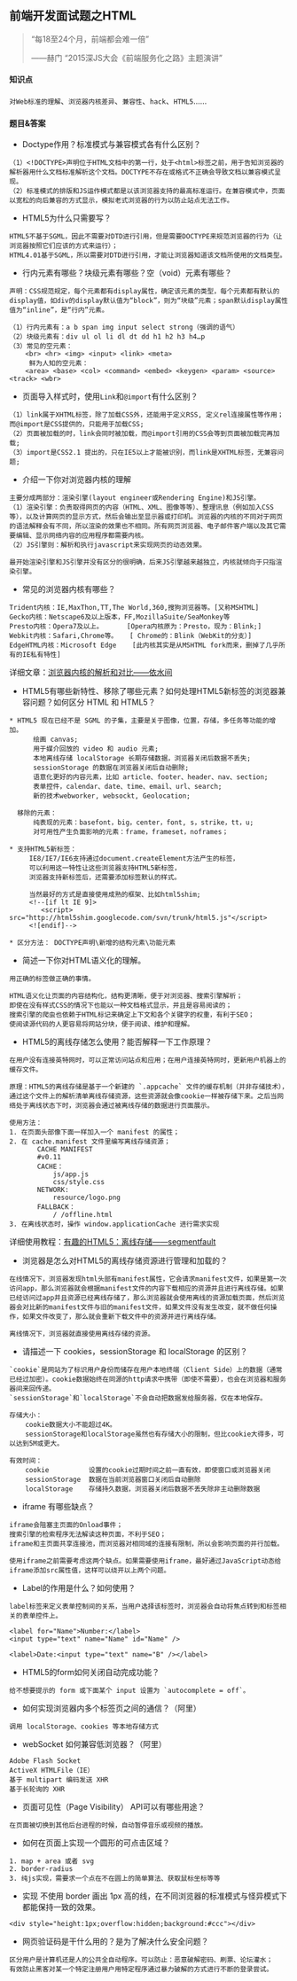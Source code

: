 ## 前端开发面试题之HTML


> “每18至24个月，前端都会难一倍”
> 
> ——赫门 “2015深JS大会《前端服务化之路》主题演讲”

 
#### 知识点
`对Web标准的理解`、`浏览器内核差异`、`兼容性`、`hack`、`HTML5`......

#### 题目&答案
- Doctype作用？标准模式与兼容模式各有什么区别？
```
（1）<!DOCTYPE>声明位于HTML文档中的第一行，处于<html>标签之前，用于告知浏览器的解析器用什么文档标准解析这个文档。DOCTYPE不存在或格式不正确会导致文档以兼容模式呈现。
（2）标准模式的排版和JS运作模式都是以该浏览器支持的最高标准运行。在兼容模式中，页面以宽松的向后兼容的方式显示，模拟老式浏览器的行为以防止站点无法工作。
```

- HTML5为什么只需要写<!DOCTYPE HTML>？
```
HTML5不基于SGML，因此不需要对DTD进行引用，但是需要DOCTYPE来规范浏览器的行为（让浏览器按照它们应该的方式来运行）；
HTML4.01基于SGML，所以需要对DTD进行引用，才能让浏览器知道该文档所使用的文档类型。
```

- 行内元素有哪些？块级元素有哪些？空（void）元素有哪些？
```
声明：CSS规范规定，每个元素都有display属性，确定该元素的类型，每个元素都有默认的display值，如div的display默认值为“block”，则为“块级”元素；span默认display属性值为“inline”，是“行内”元素。

（1）行内元素有：a b span img input select strong（强调的语气）
（2）块级元素有：div ul ol li dl dt dd h1 h2 h3 h4…p
（3）常见的空元素：
    <br> <hr> <img> <input> <link> <meta>
     鲜为人知的空元素：
    <area> <base> <col> <command> <embed> <keygen> <param> <source> <track> <wbr>
```

 - 页面导入样式时，使用`Link`和`@import`有什么区别？
 
```
（1）link属于XHTML标签，除了加载CSS外，还能用于定义RSS, 定义rel连接属性等作用；而@import是CSS提供的，只能用于加载CSS;
（2）页面被加载的时，link会同时被加载，而@import引用的CSS会等到页面被加载完再加载;
（3）import是CSS2.1 提出的，只在IE5以上才能被识别，而link是XHTML标签，无兼容问题;
```

- 介绍一下你对浏览器内核的理解
```
主要分成两部分：渲染引擎(layout engineer或Rendering Engine)和JS引擎。
（1）渲染引擎：负责取得网页的内容（HTML、XML、图像等等）、整理讯息（例如加入CSS等），以及计算网页的显示方式，然后会输出至显示器或打印机。浏览器的内核的不同对于网页的语法解释会有不同，所以渲染的效果也不相同。所有网页浏览器、电子邮件客户端以及其它需要编辑、显示网络内容的应用程序都需要内核。
（2）JS引擎则：解析和执行javascript来实现网页的动态效果。

最开始渲染引擎和JS引擎并没有区分的很明确，后来JS引擎越来越独立，内核就倾向于只指渲染引擎。
```

- 常见的浏览器内核有哪些？

```
Trident内核：IE,MaxThon,TT,The World,360,搜狗浏览器等。[又称MSHTML]
Gecko内核：Netscape6及以上版本，FF,MozillaSuite/SeaMonkey等
Presto内核：Opera7及以上。      [Opera内核原为：Presto，现为：Blink;]
Webkit内核：Safari,Chrome等。   [ Chrome的：Blink（WebKit的分支）]
EdgeHTML内核：Microsoft Edge    [此内核其实是从MSHTML fork而来，删掉了几乎所有的IE私有特性]
```
详细文章：[浏览器内核的解析和对比——依水间](http://www.cnblogs.com/fullhouse/archive/2011/12/19/2293455.html)

- HTML5有哪些新特性、移除了哪些元素？如何处理HTML5新标签的浏览器兼容问题？如何区分 HTML 和 HTML5？
```
* HTML5 现在已经不是 SGML 的子集，主要是关于图像，位置，存储，多任务等功能的增加。
      绘画 canvas;
      用于媒介回放的 video 和 audio 元素;
      本地离线存储 localStorage 长期存储数据，浏览器关闭后数据不丢失;
      sessionStorage 的数据在浏览器关闭后自动删除;
      语意化更好的内容元素，比如 article、footer、header、nav、section;
      表单控件，calendar、date、time、email、url、search;
      新的技术webworker, websockt, Geolocation;

  移除的元素：
      纯表现的元素：basefont，big，center，font, s，strike，tt，u;
      对可用性产生负面影响的元素：frame，frameset，noframes；

* 支持HTML5新标签：
     IE8/IE7/IE6支持通过document.createElement方法产生的标签，
     可以利用这一特性让这些浏览器支持HTML5新标签，
     浏览器支持新标签后，还需要添加标签默认的样式。

     当然最好的方式是直接使用成熟的框架、比如html5shim;
     <!--[if lt IE 9]>
        <script> src="http://html5shim.googlecode.com/svn/trunk/html5.js"</script>
     <![endif]-->

* 区分方法： DOCTYPE声明\新增的结构元素\功能元素
```


- 简述一下你对HTML语义化的理解。
```
用正确的标签做正确的事情。

HTML语义化让页面的内容结构化，结构更清晰，便于对浏览器、搜索引擎解析；
即使在没有样式CSS的情况下也能以一种文档格式显示，并且是容易阅读的；
搜索引擎的爬虫也依赖于HTML标记来确定上下文和各个关键字的权重，有利于SEO；
使阅读源代码的人更容易将网站分块，便于阅读、维护和理解。
```


- HTML5的离线存储怎么使用？能否解释一下工作原理？
```
在用户没有连接英特网时，可以正常访问站点和应用；在用户连接英特网时，更新用户机器上的缓存文件。

原理：HTML5的离线存储是基于一个新建的 `.appcache` 文件的缓存机制（并非存储技术），通过这个文件上的解析清单离线存储资源，这些资源就会像cookie一样被存储下来。之后当网络处于离线状态下时，浏览器会通过被离线存储的数据进行页面展示。

使用方法：
1. 在页面头部像下面一样加入一个 manifest 的属性；
2. 在 cache.manifest 文件里编写离线存储资源；
       CACHE MANIFEST
       #v0.11
       CACHE：
           js/app.js
           css/style.css
       NETWORK:
           resource/logo.png
       FALLBACK：
           / /offline.html
3. 在离线状态时，操作 window.applicationCache 进行需求实现
```
详细使用教程：[有趣的HTML5：离线存储——segmentfault](https://segmentfault.com/a/1190000000732617)

- 浏览器是怎么对HTML5的离线存储资源进行管理和加载的？
```
在线情况下，浏览器发现html头部有manifest属性，它会请求manifest文件，如果是第一次访问app，那么浏览器就会根据manifest文件的内容下载相应的资源并且进行离线存储。如果已经访问过app并且资源已经离线存储了，那么浏览器就会使用离线的资源加载页面，然后浏览器会对比新的manifest文件与旧的manifest文件，如果文件没有发生改变，就不做任何操作，如果文件改变了，那么就会重新下载文件中的资源并进行离线存储。

离线情况下，浏览器就直接使用离线存储的资源。
```


- 请描述一下 cookies，sessionStorage 和 localStorage 的区别？
```
`cookie`是网站为了标识用户身份而储存在用户本地终端（Client Side）上的数据（通常已经过加密）。cookie数据始终在同源的http请求中携带（即使不需要），也会在浏览器和服务器间来回传递。
`sessionStorage`和`localStorage`不会自动把数据发给服务器，仅在本地保存。

存储大小：
    cookie数据大小不能超过4K。
    sessionStorage和localStorage虽然也有存储大小的限制，但比cookie大得多，可以达到5M或更大。

有效时间：
    cookie          设置的cookie过期时间之前一直有效，即使窗口或浏览器关闭
    sessionStorage  数据在当前浏览器窗口关闭后自动删除
    localStorage    存储持久数据，浏览器关闭后数据不丢失除非主动删除数据
```


- iframe 有哪些缺点？
```
iframe会阻塞主页面的Onload事件；
搜索引擎的检索程序无法解读这种页面，不利于SEO；
iframe和主页面共享连接池，而浏览器对相同域的连接有限制，所以会影响页面的并行加载。

使用iframe之前需要考虑这两个缺点。如果需要使用iframe，最好通过JavaScript动态给iframe添加src属性值，这样可以绕开以上两个问题。
```


- Label的作用是什么？如何使用？
```
label标签来定义表单控制间的关系，当用户选择该标签时，浏览器会自动将焦点转到和标签相关的表单控件上。

<label for="Name">Number:</label>
<input type="text" name="Name" id="Name" />

<label>Date:<input type="text" name="B" /></label>
```


- HTML5的form如何关闭自动完成功能？
```
给不想要提示的 form 或下面某个 input 设置为 `autocomplete = off`。
```


- 如何实现浏览器内多个标签页之间的通信？（阿里）
```
调用 localStorage、cookies 等本地存储方式
```


- webSocket 如何兼容低浏览器？（阿里）
```
Adobe Flash Socket
ActiveX HTMLFile（IE）
基于 multipart 编码发送 XHR
基于长轮询的 XHR
```


- 页面可见性（Page Visibility） API可以有哪些用途？
```
在页面被切换到其他后台进程的时候，自动暂停音乐或视频的播放。
```


- 如何在页面上实现一个圆形的可点击区域？
```
1. map + area 或者 svg
2. border-radius
3. 纯js实现，需要求一个点在不在圆上的简单算法、获取鼠标坐标等等
```


- 实现 不使用 border 画出 1px 高的线，在不同浏览器的标准模式与怪异模式下都能保持一致的效果。
```
<div style="height:1px;overflow:hidden;background:#ccc"></div>
```


- 网页验证码是干什么用的？是为了解决什么安全问题？
```
区分用户是计算机还是人的公共全自动程序。可以防止：恶意破解密码、刷票、论坛灌水；
有效防止黑客对某一个特定注册用户用特定程序通过暴力破解的方式进行不断的登录尝试。
```